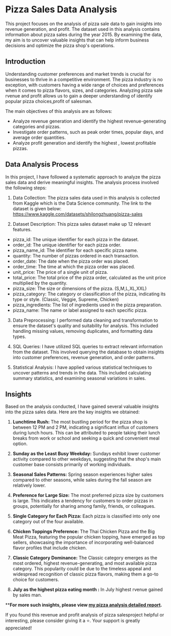 

# Pizza Sales Data Analysis

This project focuses on the analysis of pizza sale data to gain insights into  revenue generation, and profit. The dataset used in this analysis contains information about pizza sales during the year 2015. By examining the data, my aim is to uncover valuable insights that can help inform business decisions and optimize the pizza shop's operations.

## Introduction

Understanding customer preferences and market trends is crucial for businesses to thrive in a competitive environment. The pizza industry is no exception, with customers having a wide range of choices and preferences when it comes to pizza flavors, sizes, and categories. Analyzing pizza sale  rvenue and profit   allows us to gain a deeper understanding of  identify popular pizza choices,profit of salesman.

The main objectives of this analysis are as follows:

- Analyze revenue generation and identify the highest revenue-generating categories and pizzas.
- Investigate order patterns, such as peak order times, popular days, and average order quantities.
- Analyze profit  generation and identify the highest , lowest profitable  pizzas.
## Data Analysis Process

In this project, I have followed a systematic approach to analyze the pizza sales data and derive meaningful insights. The analysis process involved the following steps:

1. Data Collection: The pizza sales data used in this analysis is collected from Kaggle which is the Data Science
community. The link to the dataset is given below:
https://www.kaggle.com/datasets/shilongzhuang/pizza-sales

2. Dataset Description: This pizza sales dataset make up 12 relevant features.
- pizza_id: The unique identifier for each pizza in the dataset.
- order_id: The unique identifier for each pizza order.
- pizza_name_id: The identifier for each specific pizza name.
- quantity: The number of pizzas ordered in each transaction.
- order_date: The date when the pizza order was placed.
- order_time: The time at which the pizza order was placed.
- unit_price: The price of a single unit of pizza.
- total_price: The total price of the pizza order, calculated as the unit price multiplied by the
quantity.
- pizza_size: The size or dimensions of the pizza. (S,M,L,XL,XXL)
- pizza_category: The category or classification of the pizza, indicating its type or style.
(Classic, Veggie, Supreme, Chicken)
- pizza_ingredients: The list of ingredients used in the pizza preparation.
- pizza_name: The name or label assigned to each specific pizza.

3. Data Preprocessing: I performed data cleaning and transformation to ensure the dataset's quality and suitability for analysis. This included handling missing values, removing duplicates, and formatting data types.


1. SQL Queries: I have utilized SQL queries to extract relevant information from the dataset. This involved querying the database to obtain insights into customer preferences, revenue generation, and order patterns.

2. Statistical Analysis: I have applied various statistical techniques to uncover patterns and trends in the data. This included calculating summary statistics,  and examining seasonal variations in sales.

## Insights

Based on the analysis conducted, I have gained several valuable insights into the pizza sales data. Here are the key insights we obtained:

1. **Lunchtime Rush:** The most bustling period for the pizza shop is between 12 PM and 2 PM, indicating a significant influx of customers during lunch hours. This can be attributed to people taking their lunch breaks from work or school and seeking a quick and convenient meal option.

2. **Sunday as the Least Busy Weekday:** Sundays exhibit lower customer activity compared to other weekdays, suggesting that the shop's main customer base consists primarily of working individuals.

3. **Seasonal Sales Patterns:** Spring season experiences higher sales compared to other seasons, while sales during the fall season are relatively lower.

4. **Preference for Large Size:** The most preferred pizza size by customers is large. This indicates a tendency for customers to order pizzas in groups, potentially for sharing among family, friends, or colleagues.

5. **Single Category for Each Pizza:** Each pizza is classified into only one category out of the four available.

6. **Chicken Toppings Preference:** The Thai Chicken Pizza and the Big Meat Pizza, featuring the popular chicken topping, have emerged as top sellers, showcasing the importance of incorporating well-balanced flavor profiles that include chicken.

7. **Classic Category Dominance:** The Classic category emerges as the most ordered, highest revenue-generating, and most available pizza category. This popularity could be due to the timeless appeal and widespread recognition of classic pizza flavors, making them a go-to choice for customers.

8.  **July as the highest pizza eating month :** In July highest rvenue gained by sales man.

****For more such insights, please view [my pizza analysis detailed report](https://docs.google.com/document/d/1CTbYwzFuc9xJept0VBE6-EqpH6lsyxbU0ftin2ToLSo/edit?tab=t.0).**


If you found this revenue and profit analysis of  pizza salesproject helpful or interesting, please consider giving it a ⭐️. Your support is greatly appreciated!




